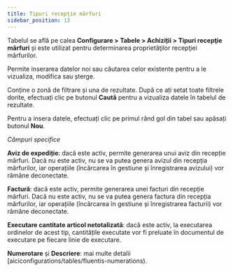 ```yaml
---
title: Tipuri recepţie mărfuri
sidebar_position: 13
---
```


Tabelul se află pe calea **Configurare > Tabele > Achiziții > Tipuri recepţie mărfuri** și este utilizat pentru determinarea proprietăţilor recepţiei mărfurilor.

Permite inserarea datelor noi sau căutarea celor existente pentru a le vizualiza, modifica sau șterge.

Conține o zonă de filtrare și una de rezultate. După ce ați setat toate filtrele dorite, efectuați clic pe butonul **Caută** pentru a vizualiza datele în tabelul de rezultate.

Pentru a insera datele, efectuați clic pe primul rând gol din tabel sau apăsați butonul **Nou**.

*Câmpuri specifice*

**Aviz de expediție**: dacă este activ, permite generarea unui aviz din recepție mărfuri. Dacă nu este activ, nu se va putea genera avizul din recepția mărfurilor, iar operațiile (încărcarea în gestiune și înregistrarea avizului) vor rămâne deconectate.

**Factură**: dacă este activ, permite generarea unei facturi din recepție mărfuri. Dacă nu este activ, nu se va putea genera factura din recepția mărfurilor, iar operațiile (încărcarea în gestiune și înregistrarea facturii) vor rămâne deconectate.

**Executare cantitate articol netotalizată**: dacă este activ, la executarea ordinelor de acest tip, cantitățile executate vor fi preluate în documentul de executare pe fiecare linie de executare.

**Numerotare** și **Descriere**: mai multe detalii [aiciconfigurations/tables/fluentis-numerations).